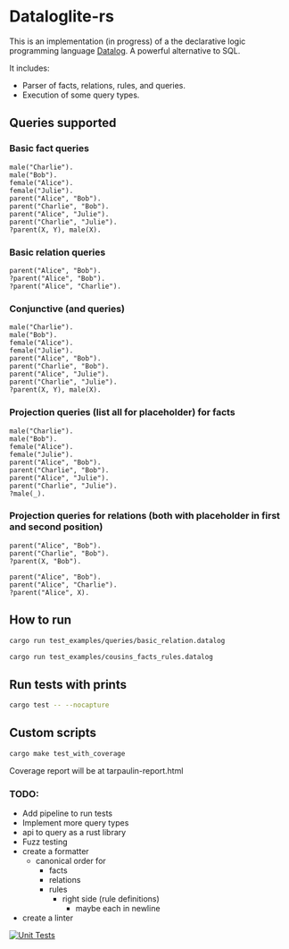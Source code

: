 # Dataloglite-rs

This is an implementation (in progress) of a the declarative logic programming language [Datalog](https://en.wikipedia.org/wiki/Datalog). A powerful alternative to SQL.

It includes:

- Parser of facts, relations, rules, and queries.
- Execution of some query types.

## Queries supported

### Basic fact queries

```datalog
male("Charlie").
male("Bob").
female("Alice").
female("Julie").
parent("Alice", "Bob").
parent("Charlie", "Bob").
parent("Alice", "Julie").
parent("Charlie", "Julie").
?parent(X, Y), male(X).
```

### Basic relation queries

```datalog
parent("Alice", "Bob").
?parent("Alice", "Bob").
?parent("Alice", "Charlie").
```

### Conjunctive (and queries)

```datalog
male("Charlie").
male("Bob").
female("Alice").
female("Julie").
parent("Alice", "Bob").
parent("Charlie", "Bob").
parent("Alice", "Julie").
parent("Charlie", "Julie").
?parent(X, Y), male(X).
```

### Projection queries (list all for placeholder) for facts

```datalog
male("Charlie").
male("Bob").
female("Alice").
female("Julie").
parent("Alice", "Bob").
parent("Charlie", "Bob").
parent("Alice", "Julie").
parent("Charlie", "Julie").
?male(_).
```

### Projection queries for relations (both with placeholder in first and second position)

```datalog
parent("Alice", "Bob").
parent("Charlie", "Bob").
?parent(X, "Bob").
```

```datalog
parent("Alice", "Bob").
parent("Alice", "Charlie").
?parent("Alice", X).
```

## How to run

```bash
cargo run test_examples/queries/basic_relation.datalog
```

```bash
cargo run test_examples/cousins_facts_rules.datalog
```

## Run tests with prints

```bash
cargo test -- --nocapture
```

## Custom scripts

```bash
cargo make test_with_coverage
```

Coverage report will be at tarpaulin-report.html

### TODO:

- Add pipeline to run tests
- Implement more query types
- api to query as a rust library
- Fuzz testing
- create a formatter
  - canonical order for
    - facts
    - relations
    - rules
      - right side (rule definitions)
        - maybe each in newline
- create a linter

[![Unit Tests](https://github.com/mejutoco/dataloglite-rs/workflows/Run%20Unit%20Tests/badge.svg)](https://github.com/mejutoco/dataloglite-rs/actions)
